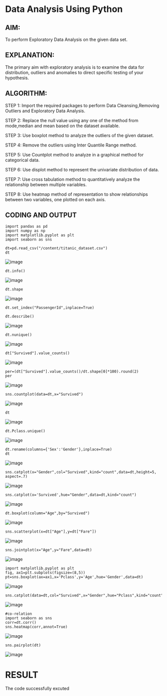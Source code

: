 # Data Analysis Using Python
## AIM:
To perform Exploratory Data Analysis on the given data set.
      
## EXPLANATION:
  The primary aim with exploratory analysis is to examine the data for distribution, outliers and anomalies to direct specific testing of your hypothesis.
  
## ALGORITHM:
STEP 1: Import the required packages to perform Data Cleansing,Removing Outliers and Exploratory Data Analysis.

STEP 2: Replace the null value using any one of the method from mode,median and mean based on the dataset available.

STEP 3: Use boxplot method to analyze the outliers of the given dataset.

STEP 4: Remove the outliers using Inter Quantile Range method.

STEP 5: Use Countplot method to analyze in a graphical method for categorical data.

STEP 6: Use displot method to represent the univariate distribution of data.

STEP 7: Use cross tabulation method to quantitatively analyze the relationship between multiple variables.

STEP 8: Use heatmap method of representation to show relationships between two variables, one plotted on each axis.

## CODING AND OUTPUT
```
import pandas as pd
import numpy as np
import matplotlib.pyplot as plt
import seaborn as sns
```
```
dt=pd.read_csv("/content/titanic_dataset.csv")
dt
```

![image](https://github.com/SABARI005/EXNO2DS/assets/118660461/3a364212-1500-4f79-b1ca-1e20dd6548e2)

```
dt.info()
```

![image](https://github.com/SABARI005/EXNO2DS/assets/118660461/58de8378-2183-4133-9d26-841837dc6d4e)

```
dt.shape
```

![image](https://github.com/SABARI005/EXNO2DS/assets/118660461/b04e276e-6377-41fa-a9d7-775af6f936b9)

```
dt.set_index("PassengerId",inplace=True)

dt.describe()
```
![image](https://github.com/SABARI005/EXNO2DS/assets/118660461/ad3eafa2-5bf1-48fb-9245-523c3077e676)


```
dt.nunique()
```

![image](https://github.com/SABARI005/EXNO2DS/assets/118660461/b4dc15f2-4e53-4582-bbee-ce493338259a)


```
dt["Survived"].value_counts()
```

![image](https://github.com/SABARI005/EXNO2DS/assets/118660461/77e68e03-88e7-4b01-8377-c3cc48583f8a)

```
per=(dt["Survived"].value_counts()/dt.shape[0]*100).round(2)
per
```

![image](https://github.com/SABARI005/EXNO2DS/assets/118660461/4e73f2ed-7bd4-4acf-8786-ff0379cdc583)

```
sns.countplot(data=dt,x="Survived")
```

![image](https://github.com/SABARI005/EXNO2DS/assets/118660461/95fc8f80-45ad-4bd5-ba84-2fa7d9fbedd4)

```
dt
```

![image](https://github.com/SABARI005/EXNO2DS/assets/118660461/778231b7-0348-40d9-bbd1-0f29502b21d9)

```
dt.Pclass.unique()
```

![image](https://github.com/SABARI005/EXNO2DS/assets/118660461/82d82ba2-37d3-4511-b4cf-9b0d5152f590)

```
dt.rename(columns={'Sex':'Gender'},inplace=True)
dt
```

![image](https://github.com/SABARI005/EXNO2DS/assets/118660461/0cb58196-b677-4e41-a3df-f88fb462d5da)


```
sns.catplot(x="Gender",col="Survived",kind="count",data=dt,height=5, aspect=.7)
```

![image](https://github.com/SABARI005/EXNO2DS/assets/118660461/4f81485c-da08-4000-922d-caa570e702fa)

```
sns.catplot(x='Survived',hue="Gender",data=dt,kind="count")
```

![image](https://github.com/SABARI005/EXNO2DS/assets/118660461/a082c136-fe29-4a35-8f06-cf92c59d1533)

```
dt.boxplot(column="Age",by="Survived")
```
![image](https://github.com/SABARI005/EXNO2DS/assets/118660461/b1651552-69c6-4eb1-8a25-166e3099d171)

```
sns.scatterplot(x=dt["Age"],y=dt["Fare"])
```

![image](https://github.com/SABARI005/EXNO2DS/assets/118660461/cc3bec5c-fb41-4f52-84fa-6678e27663d2)

```
sns.jointplot(x="Age",y="Fare",data=dt)
```

![image](https://github.com/SABARI005/EXNO2DS/assets/118660461/003e5728-4972-43b0-8159-012e2b218852)

```
import matplotlib.pyplot as plt
fig, ax1=plt.subplots(figsize=(8,5))
pt=sns.boxplot(ax=ax1,x='Pclass',y='Age',hue='Gender',data=dt)
```

![image](https://github.com/SABARI005/EXNO2DS/assets/118660461/5adc4b31-766c-4ff5-ab34-86a115a5ed0d)

```
sns.catplot(data=dt,col="Survived",x="Gender",hue="Pclass",kind="count")
```

![image](https://github.com/23006823/EXNO2DS/assets/138971409/7b72bb3b-6824-479c-8703-3d5378b2023e)
```
#co-relation
import seaborn as sns
corr=dt.corr()
sns.heatmap(corr,annot=True)
```

![image](https://github.com/23006823/EXNO2DS/assets/138971409/6b0e3e5a-85cc-489e-92dc-235451d57476)
```
sns.pairplot(dt)
```

![image](https://github.com/23006823/EXNO2DS/assets/138971409/eb83a5af-b99a-41fd-9c84-e0c828434964)

# RESULT

The code successfully excuted
